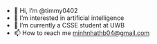 - 👋 Hi, I’m @timmy0402
- 👀 I’m interested in artificial intelligence
- 🌱 I’m currently a CSSE student at UWB
- 📫 How to reach me minhnhathb04@gmail.com

<!---
timmy0402/timmy0402 is a ✨ special ✨ repository because its `README.md` (this file) appears on your GitHub profile.
You can click the Preview link to take a look at your changes.
--->
